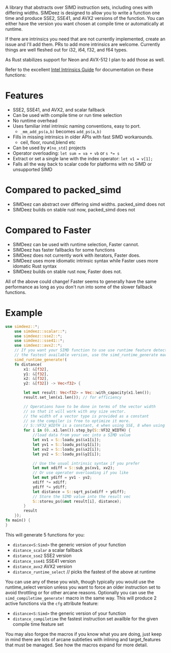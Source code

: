 A library that abstracts over SIMD instruction sets, including ones with differing widths.
SIMDeez is designed to allow you to write a function one time and produce SSE2, SSE41, and AVX2 versions of the function.
You can either have the version you want chosen at compile time or automatically at runtime.

If there are intrinsics you need that are not currently implemented, create an issue
and I'll add them. PRs to add more intrinsics are welcome. Currently things are well fleshed out for i32, i64, f32, and f64 types.

As Rust stabilizes support for Neon and AVX-512 I plan to add those as well.

Refer to the excellent [Intel Intrinsics Guide](https://software.intel.com/sites/landingpage/IntrinsicsGuide/#) for documentation on these functions:

# Features

* SSE2, SSE41, and AVX2, and scalar fallback
* Can be used with compile time or run time selection
* No runtime overhead
* Uses familiar intel intrinsic naming conventions, easy to port. 
  * `_mm_add_ps(a,b)` becomes `add_ps(a,b)`
* Fills in missing intrinsics in older APIs with fast SIMD workarounds. 
  * ceil, floor, round,blend etc
* Can be used by `#[no_std]` projects
* Operator overloading: `let sum = va + vb` or `s *= s`
* Extract or set a single lane with the index operator: `let v1 = v[1];`
* Falls all the way back to scalar code for platforms with no SIMD or unsupported SIMD

# Compared to packed_simd

* SIMDeez can abstract over differing simd widths. packed_simd does not
* SIMDeez builds on stable rust now, packed_simd does not

# Compared to Faster

* SIMDeez can be used with runtime selection, Faster cannot.
* SIMDeez has faster fallbacks for some functions
* SIMDeez does not currently work with iterators, Faster does.
* SIMDeez uses more idiomatic intrinsic syntax while Faster uses more idomatic Rust syntax
* SIMDeez builds on stable rust now, Faster does not.

All of the above could change! Faster seems to generally have the same
performance as long as you don't run into some of the slower fallback functions.


# Example

```rust
use simdeez::*;
    use simdeez::scalar::*;
    use simdeez::sse2::*;
    use simdeez::sse41::*;
    use simdeez::avx2::*;
    // If you want your SIMD function to use use runtime feature detection to call
    // the fastest available version, use the simd_runtime_generate macro:
    simd_runtime_generate!(
    fn distance(
        x1: &[f32],
        y1: &[f32],
        x2: &[f32],
        y2: &[f32]) -> Vec<f32> {

        let mut result: Vec<f32> = Vec::with_capacity(x1.len());
        result.set_len(x1.len()); // for efficiency

        // Operations have to be done in terms of the vector width
        // so that it will work with any size vector.
        // the width of a vector type is provided as a constant
        // so the compiler is free to optimize it more.
        // S::VF32_WIDTH is a constant, 4 when using SSE, 8 when using AVX2, etc
        for i in (0..x1.len()).step_by(S::VF32_WIDTH) {
            //load data from your vec into a SIMD value
            let xv1 = S::loadu_ps(&x1[i]);
            let yv1 = S::loadu_ps(&y1[i]);
            let xv2 = S::loadu_ps(&x2[i]);
            let yv2 = S::loadu_ps(&y2[i]);

            // Use the usual intrinsic syntax if you prefer
            let mut xdiff = S::sub_ps(xv1, xv2);
            // Or use operater overloading if you like
            let mut ydiff = yv1 - yv2;
            xdiff *= xdiff;
            ydiff *= ydiff;
            let distance = S::sqrt_ps(xdiff + ydiff);
            // Store the SIMD value into the result vec
            S::storeu_ps(&mut result[i], distance);
        }
        result
    });
fn main() {
}
```
This will generate 5 functions for you:
* `distance<S:Simd>` the generic version of your function
* `distance_scalar`  a scalar fallback
* `distance_sse2`    SSE2 version
* `distance_sse41`   SSE41 version
* `distance_avx2`    AVX2 version
* `distance_runtime_select`  // picks the fastest of the above at runtime

You can use any of these you wish, though typically you would use the runtime_select version
unless you want to force an older instruction set to avoid throttling or for other arcane
reasons.
Optionally you can use the `simd_compiletime_generate!` macro in the same way.  This will
produce 2 active functions via the `cfg` attribute feature:

* `distance<S:Simd>`      the generic version of your function
* `distance_compiletime`  the fastest instruction set availble for the given compile time
feature set

You may also forgoe the macros if you know what you are doing, just keep in mind there are lots
of arcane subtleties with inlining and target_features that must be managed. See how the macros
expand for more detail.
